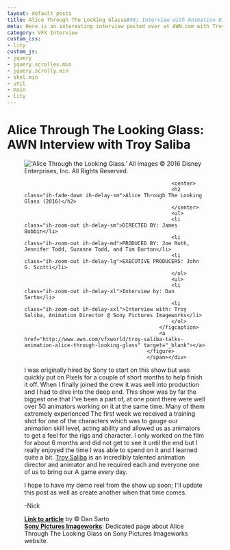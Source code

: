 ```yaml
---
layout: default_posts
title: Alice Through The Looking Glass&#58; Interview with Animation Director Troy Saliba 
meta: Here is an interesting interview posted over at AWN.com with Troy Saliba about the animation work done on Alice Through The Looking Glass by Dan Sarto.
category: VFX Interview
custom_css:
- lity
custom_js:
- jquery
- jquery.scrollex.min
- jquery.scrolly.min
- skel.min
- util
- main
- lity
---
```


<h1 class="major">Alice Through The Looking Glass: AWN Interview with Troy Saliba </h1>

<div><span class="image fit"><figure class="imghvr-strip-shutter-up"><img src="http://cdn.awn.com/sites/default/files/styles/inline_wide/public/image/attached/1030958-attlg-ff-4-1200.jpg?itok=RRu69OnW" alt="'Alice Through the Looking Glass.’ All images © 2016 Disney Enterprises, Inc. All Rights Reserved." />
                                                <figcaption>
                                                    
                                                    <center>
                                                    <h2 class="ih-fade-down ih-delay-sm">Alice Through The Looking Glass (2016)</h2>
                                                    </center>
                                                    <ul>
                                                    <li class="ih-zoom-out ih-delay-sm">DIRECTED BY: James Bobbin</li>
                                                    <li class="ih-zoom-out ih-delay-md">PRODUCED BY: Joe Roth, Jennifer Todd, Suzanne Todd, and Tim Burton</li>
                                                    <li class="ih-zoom-out ih-delay-lg">EXECUTIVE PRODUCERS: John G. Scotti</li>
                                                    </ul>                                        
                                                    <ul>
                                                    <li class="ih-zoom-out ih-delay-xl">Interview by: Dan Sarto</li>
                                                    <li class="ih-zoom-out ih-delay-xxl">Interview with: Troy Saliba, Animation Director @ Sony Pictures Imageworks</li>
                                                    </ul>
                                                </figcaption>
                                                <a href="http://www.awn.com/vfxworld/troy-saliba-talks-animation-alice-through-looking-glass" target="_blank"></a>
                                            </figure>
                                            </span></div>

I was originally hired by Sony to start on this show but was quickly put on Pixels for a couple of short months to help finish it off. When I finally joined the crew it was well into production and I had to dive into the deep end. This show was by far the biggest one that I've been a part of, at one point there were well over 50 animators working on it at the same time. Many of them extremely experienced  The first week we received a training shot for one of the characters which was to gauge our animation skill level, acting ability and allowed us as animators to get a feel for the rigs and character. I only worked on the film for about 6 months and did not get to see it until the end but I really enjoyed the time I was able to spend on it and I learned quite a bit. [Troy Saliba]() is an incredibly talented animation director and animator and he required each and everyone one of us to bring our A game every day.

I hope to have my demo reel from the show up soon; I'll update this post as well as create another when that time comes.

-Nick

**[Link to article](http://www.awn.com/vfxworld/troy-saliba-talks-animation-alice-through-looking-glass)** by © Dan Sarto   
**[Sony Pictures Imageworks](http://www.imageworks.com/shows.php?p=current-shows&s=alicethroughthelookingglass)**: Dedicated page about Alice Through The Looking Glass on Sony Pictures Imageworks website.
